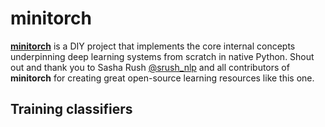 # minitorch

[**minitorch**](https://github.com/minitorch/minitorch) is a DIY project that implements the core internal concepts underpinning deep learning systems from scratch in native Python. Shout out and thank you to Sasha Rush [@srush_nlp](https://twitter.com/srush_nlp) and all contributors of **minitorch** for creating great open-source learning resources like this one.

## Training classifiers 
